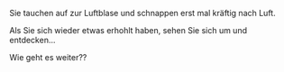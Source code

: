 Sie tauchen auf zur Luftblase und schnappen erst mal kräftig nach Luft.

Als Sie sich wieder etwas erhohlt haben, sehen Sie sich um und entdecken...

Wie geht es weiter??